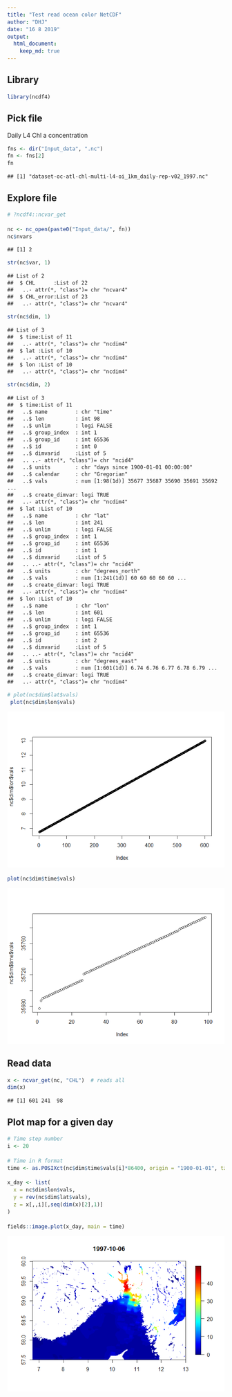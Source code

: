 ```yaml
---
title: "Test read ocean color NetCDF"
author: "DHJ"
date: "16 8 2019"
output: 
  html_document:
    keep_md: true
---
```



## Library

```r
library(ncdf4)
```

## Pick file  
Daily L4 Chl a concentration  

```r
fns <- dir("Input_data", ".nc")
fn <- fns[2]
fn
```

```
## [1] "dataset-oc-atl-chl-multi-l4-oi_1km_daily-rep-v02_1997.nc"
```

## Explore file

```r
# ?ncdf4::ncvar_get

nc <- nc_open(paste0("Input_data/", fn))
nc$nvars
```

```
## [1] 2
```

```r
str(nc$var, 1)
```

```
## List of 2
##  $ CHL      :List of 22
##   ..- attr(*, "class")= chr "ncvar4"
##  $ CHL_error:List of 23
##   ..- attr(*, "class")= chr "ncvar4"
```

```r
str(nc$dim, 1)
```

```
## List of 3
##  $ time:List of 11
##   ..- attr(*, "class")= chr "ncdim4"
##  $ lat :List of 10
##   ..- attr(*, "class")= chr "ncdim4"
##  $ lon :List of 10
##   ..- attr(*, "class")= chr "ncdim4"
```

```r
str(nc$dim, 2)
```

```
## List of 3
##  $ time:List of 11
##   ..$ name         : chr "time"
##   ..$ len          : int 98
##   ..$ unlim        : logi FALSE
##   ..$ group_index  : int 1
##   ..$ group_id     : int 65536
##   ..$ id           : int 0
##   ..$ dimvarid     :List of 5
##   .. ..- attr(*, "class")= chr "ncid4"
##   ..$ units        : chr "days since 1900-01-01 00:00:00"
##   ..$ calendar     : chr "Gregorian"
##   ..$ vals         : num [1:98(1d)] 35677 35687 35690 35691 35692 ...
##   ..$ create_dimvar: logi TRUE
##   ..- attr(*, "class")= chr "ncdim4"
##  $ lat :List of 10
##   ..$ name         : chr "lat"
##   ..$ len          : int 241
##   ..$ unlim        : logi FALSE
##   ..$ group_index  : int 1
##   ..$ group_id     : int 65536
##   ..$ id           : int 1
##   ..$ dimvarid     :List of 5
##   .. ..- attr(*, "class")= chr "ncid4"
##   ..$ units        : chr "degrees_north"
##   ..$ vals         : num [1:241(1d)] 60 60 60 60 60 ...
##   ..$ create_dimvar: logi TRUE
##   ..- attr(*, "class")= chr "ncdim4"
##  $ lon :List of 10
##   ..$ name         : chr "lon"
##   ..$ len          : int 601
##   ..$ unlim        : logi FALSE
##   ..$ group_index  : int 1
##   ..$ group_id     : int 65536
##   ..$ id           : int 2
##   ..$ dimvarid     :List of 5
##   .. ..- attr(*, "class")= chr "ncid4"
##   ..$ units        : chr "degrees_east"
##   ..$ vals         : num [1:601(1d)] 6.74 6.76 6.77 6.78 6.79 ...
##   ..$ create_dimvar: logi TRUE
##   ..- attr(*, "class")= chr "ncdim4"
```

```r
# plot(nc$dim$lat$vals)
 plot(nc$dim$lon$vals)
```

![](21_Ocean_colour_testread_files/figure-html/unnamed-chunk-3-1.png)<!-- -->

```r
plot(nc$dim$time$vals)
```

![](21_Ocean_colour_testread_files/figure-html/unnamed-chunk-3-2.png)<!-- -->

## Read data

```r
x <- ncvar_get(nc, "CHL")  # reads all 
dim(x)
```

```
## [1] 601 241  98
```

## Plot map for a given day

```r
# Time step number
i <- 20

# Time in R format 
time <- as.POSIXct(nc$dim$time$vals[i]*86400, origin = "1900-01-01", tz = "GMT")

x_day <- list(
  x = nc$dim$lon$vals,
  y = rev(nc$dim$lat$vals),
  z = x[,,i][,seq(dim(x)[2],1)]
)

fields::image.plot(x_day, main = time)
```

![](21_Ocean_colour_testread_files/figure-html/unnamed-chunk-5-1.png)<!-- -->


